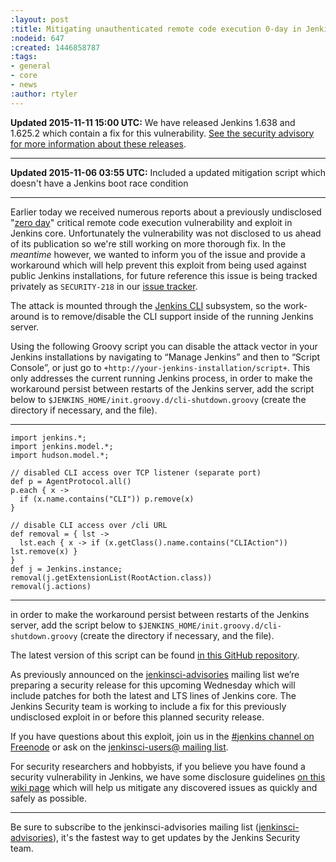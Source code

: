 ```yaml
---
:layout: post
:title: Mitigating unauthenticated remote code execution 0-day in Jenkins CLI
:nodeid: 647
:created: 1446858787
:tags:
- general
- core
- news
:author: rtyler
---
```

**Updated 2015-11-11 15:00 UTC:** We have released Jenkins 1.638 and 1.625.2 which contain a fix for this vulnerability. [See the security advisory for more information about these releases](https://wiki.jenkins-ci.org/display/SECURITY/Jenkins+Security+Advisory+2015-11-11).

---

**Updated 2015-11-06 03:55 UTC:** Included a updated mitigation script which doesn't have a Jenkins boot race condition

---

Earlier today we received numerous reports about a previously undisclosed "[zero day](https://en.wikipedia.org/wiki/Zero-day_%28computing%29)" critical remote code execution vulnerability and exploit in Jenkins core. Unfortunately the vulnerability was not disclosed to us ahead of its publication so we're still working on more thorough fix. In the *meantime* however, we wanted to inform you of the issue and provide a workaround which will help prevent this exploit from being used against public Jenkins installations, for future reference this issue is being tracked privately as `SECURITY-218` in our [issue tracker](https://issues.jenkins-ci.org).

The attack is mounted through the [Jenkins CLI](https://wiki.jenkins-ci.org/display/JENKINS/Jenkins+CLI) subsystem, so the work-around is to remove/disable the CLI support inside of the running Jenkins server.

Using the following Groovy script you can disable the attack vector in your Jenkins installations by navigating to “Manage Jenkins” and then to “Script Console”, or just go to `+http://your-jenkins-installation/script+`. This only addresses the current running Jenkins process, in order to make the workaround persist between restarts of the Jenkins server, add the script below to `$JENKINS_HOME/init.groovy.d/cli-shutdown.groovy` (create the directory if necessary, and the file).

---

    import jenkins.*;
    import jenkins.model.*;
    import hudson.model.*;

    // disabled CLI access over TCP listener (separate port)
    def p = AgentProtocol.all()
    p.each { x ->
      if (x.name.contains("CLI")) p.remove(x)
    }

    // disable CLI access over /cli URL
    def removal = { lst ->
      lst.each { x -> if (x.getClass().name.contains("CLIAction")) lst.remove(x) }
    }
    def j = Jenkins.instance;
    removal(j.getExtensionList(RootAction.class))
    removal(j.actions)


---
 in order to make the workaround persist between restarts of the Jenkins server, add the script below to `$JENKINS_HOME/init.groovy.d/cli-shutdown.groovy` (create the directory if necessary, and the file).

The latest version of this script can be found [in this GitHub repository](https://github.com/jenkinsci-cert/SECURITY-218).

As previously announced on the [jenkinsci-advisories](https://groups.google.com/d/forum/jenkinsci-advisories) mailing list we’re preparing a security release for this upcoming Wednesday which will include patches for both the latest and LTS lines of Jenkins core. The Jenkins Security team is working to include a fix for this previously undisclosed exploit in or before this planned security release.


If you have questions about this exploit, join us in the [#jenkins channel on Freenode](http://webchat.freenode.net/?channels=%23jenkins&uio=d4) or ask on the [jenkinsci-users@ mailing list](https://groups.google.com/d/forum/jenkinsci-users).


For security researchers and hobbyists, if you believe you have found a security vulnerability in Jenkins, we have some disclosure guidelines [on this wiki page](https://wiki.jenkins-ci.org/display/JENKINS/Security+Advisories) which will help us mitigate any discovered issues as quickly and safely as possible.

---

Be sure to subscribe to the jenkinsci-advisories mailing list ([jenkinsci-advisories](https://groups.google.com/d/forum/jenkinsci-advisories)), it's the fastest way to get updates by the Jenkins Security team.
